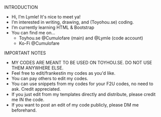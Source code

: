 INTRODUCTION
- Hi, I’m Lymle! It's nice to meet ya!
- I’m interested in writing, drawing, and (Toyohou.se) coding.
- I’m currently learning HTML & Bootstrap
- You can find me on...
    - Toyhou.se @Cumulofare (main) and @Lymle (code account)
    - Ko-Fi @Cumulofare
    
IMPORTANT NOTES
- MY CODES ARE MEANT TO BE USED ON TOYHOU.SE. DO NOT USE THEM ANYWHERE ELSE.
- Feel free to edit/frankestin my codes as you'd like.
- You can pay others to edit my codes.
- You can use snippets from my codes for your F2U codes, no need to ask. Credit appreciated.
- If you just edit from my templates directly and distribute, please credit me IN the code.
- If you want to post an edit of my code publicly, please DM me beforehand.
